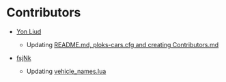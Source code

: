 # Contributors

- [Yon Liud](https://github.com/YonLiud)
  - Updating [README.md, ploks-cars.cfg and creating Contributors.md](https://github.com/PLOKMJNB/FiveM-Civ-Car-Pack/pull/10)

- [fsjNk](https://github.com/fsjNk)
  - Updating [vehicle_names.lua](https://github.com/PLOKMJNB/FiveM-Civ-Car-Pack/issues/11#issuecomment-744705879)
